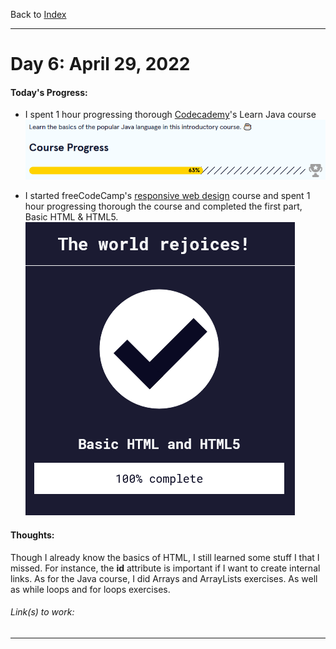 Back to [Index](../README.md)
____
# Day 6: April 29, 2022
#### Today's Progress:
- I spent 1 hour progressing thorough [Codecademy](https://www.codecademy.com/learn/learn-java)'s Learn Java course
![JavaProgress63.png](../Attachments-DOC/JavaProgress63.png)

- I started freeCodeCamp's [responsive web design](https://www.freecodecamp.org/learn/responsive-web-design/) course and spent 1 hour progressing thorough the course and completed the first part, Basic HTML & HTML5.
 ![respWebDesign_BasicHTML100.png](../Attachments-DOC/respWebDesign_BasicHTML100.png)

#### Thoughts:
Though I already know the basics of HTML, I still learned some stuff I that I missed. For instance, the **id** attribute is important if I want to create internal links. As for the Java course, I did Arrays and ArrayLists exercises. As well as while loops and for loops exercises.

###### Link(s) to work:

___
